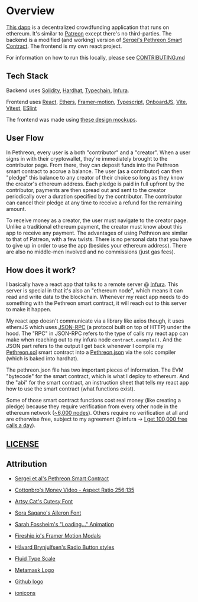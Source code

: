 # Overview

[This dapp](https://github.com/chris56974/pethreon) is a decentralized crowdfunding application that runs on ethereum. It's similar to [Patreon](https://www.patreon.com/) except there's no third-parties. The backend is a modified (and working) version of [Sergei's Pethreon Smart Contract](https://github.com/s-tikhomirov/pethreon). The frontend is my own react project.

For information on how to run this locally, please see [CONTRIBUTING.md](https://github.com/chris56974/pethreon/blob/main/docs/CONTRIBUTING.md)

## Tech Stack

Backend uses [Solidity](https://docs.soliditylang.org/), [Hardhat](https://hardhat.org/), [Typechain](https://github.com/dethcrypto/TypeChain), [Infura](https://infura.io/).

Frontend uses [React](https://reactjs.org/), [Ethers](https://docs.ethers.io/v5/), [Framer-motion](https://www.framer.com/motion/), [Typescript](https://www.typescriptlang.org/), [OnboardJS](https://onboard.blocknative.com/), [Vite](https://vitejs.dev/), [Vitest](https://vitest.dev/), [ESlint](https://eslint.org/)

The frontend was made using [these design mockups](https://www.figma.com/file/dwPfF2lhw84J4PZdZTIQvL/Pethreon?node-id=0%3A1).

## User Flow

In Pethreon, every user is a both "contributor" and a "creator". When a user signs in with their cryptowallet, they're immediately brought to the contributor page. From there, they can deposit funds into the Pethreon smart contract to accrue a balance. The user (as a contributor) can then "pledge" this balance to any creator of their choice so long as they know the creator's ethereum address. Each pledge is paid in full upfront by the contributor, payments are then spread out and sent to the creator periodically over a duration specified by the contributor. The contributor can cancel their pledge at any time to receive a refund for the remaining amount. 

To receive money as a creator, the user must navigate to the creator page. Unlike a traditional ethereum payment, the creator must know about this app to receive any payment. The advantages of using Pethreon are similar to that of Patreon, with a few twists. There is no personal data that you have to give up in order to use the app (besides your ethereum address). There are also no middle-men involved and no commissions (just gas fees). 

## How does it work?

I basically have a react app that talks to a remote server @ [Infura](https://infura.io/). This server is special in that it's also an "ethereum node", which means it can read and write data to the blockchain. Whenever my react app needs to do something with the Pethreon smart contract, it will reach out to this server to make it happen. 

My react app doesn't communicate via a library like axios though, it uses ethersJS which uses [JSON-RPC](https://en.wikipedia.org/wiki/JSON-RPC) (a protocol built on top of HTTP) under the hood. The "RPC" in JSON-RPC refers to the type of calls my react app can make when reaching out to my infura node `contract.example()`. And the JSON part refers to the output I get back whenever I compile my [Pethreon.sol](https://github.com/Chris56974/Pethreon/blob/main/packages/backend/contracts/Pethreon.sol) smart contract into a [Pethreon.json](https://github.com/Chris56974/Pethreon/blob/main/packages/backend/deployments/localhost/Pethreon.json) via the solc compiler (which is baked into hardhat). 

The pethreon.json file has two important pieces of information. The EVM "bytecode" for the smart contract, which is what I deploy to ethereum. And the "abi" for the smart contract, an instruction sheet that tells my react app how to use the smart contract (what functions exist). 

Some of those smart contract functions cost real money (like creating a pledge) because they require verification from every other node in the ethereum network ([~6,000 nodes](https://www.ethernodes.org/history)). Others require no verification at all and are otherwise free, subject to my agreement @ infura -> [I get 100,000 free calls a day](https://infura.io/pricing)). 

## [LICENSE](https://github.com/chris56974/pethreon/blob/main/LICENSE)

## Attribution

- [Sergei et al's Pethreon Smart Contract](https://github.com/s-tikhomirov/pethreon)

- [Cottonbro's Money Video - Aspect Ratio 256:135](https://www.pexels.com/video/hands-hand-rich-green-3943965/)

- [Artsy Cat's Cutesy Font](https://www.dafont.com/cutesy.font)

- [Sora Sagano's Aileron Font](https://fontsarena.com/aileron-by-sora-sagano/)

- [Sarah Fossheim's "Loading..." Animation](https://fossheim.io/writing/posts/react-text-splitting-animations/)

- [Fireship io's Framer Motion Modals](https://www.youtube.com/watch?v=SuqU904ZHA4&t=576s)

- [Håvard Brynjulfsen's Radio Button styles](https://codepen.io/havardob/pen/dyYXBBr)

- [Fluid Type Scale](https://www.fluid-type-scale.com/)

- [Metamask Logo](https://github.com/MetaMask/brand-resources)

- [Github logo](https://github.com/logos)

- [ionicons](https://ionic.io/ionicons)